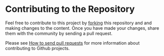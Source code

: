 # Contributing to the Repository

Feel free to contribute to this project by [forking](http://help.github.com/fork-a-repo/) this repository and and making changes to the content. Once you have made your changes, share them with the community by sending a pull request.

Please see [How to send pull requests](http://help.github.com/send-pull-requests/) for more information about contributing to Github projects.
